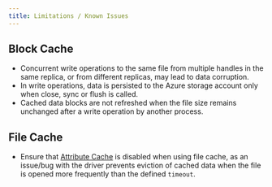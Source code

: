 ```yaml
---
title: Limitations / Known Issues
---
```


## Block Cache

- Concurrent write operations to the same file from multiple handles in the same replica, or from different replicas, may lead to data corruption.
- In write operations, data is persisted to the Azure storage account only when close, sync or flush is called.
- Cached data blocks are not refreshed when the file size remains unchanged after a write operation by another process.

## File Cache

- Ensure that [Attribute Cache](index.md#attribute-cache) is disabled when using file cache, as an issue/bug with the driver prevents eviction of cached data when the file is opened more frequently than the defined `timeout`.